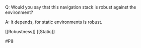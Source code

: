 Q: Would you say that this navigation stack is robust against the environment?

A: It depends, for static environments is robust.

[[Robustness]]
[[Static]]

#P8 